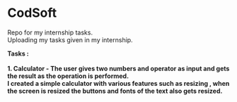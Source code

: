 # CodSoft
Repo for my internship tasks.
<br>
Uploading my tasks given in my internship.
<br>

<b>Tasks :
<b><br><br>1. Calculator - The user gives two numbers and operator as input and gets the result as the operation is performed.</b>
<br> 
I created a simple calculator with various features such as resizing , when the screen is resized the buttons and fonts of the text also gets resized.
